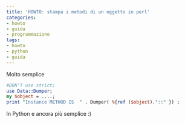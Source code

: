 ```yaml
---
title: 'HOWTO: stampa i metodi di un oggetto in perl'
categories:
- howto
- guida
- programmazione
tags:
- howto
- python
- guida
---
```

Molto semplice

```perl
#DON'T use strict;
use Data::Dumper;
my $object = ....;
print "Instance METHOD IS  " . Dumper( %{ref ($object)."::" }) ;
```

In Python e ancora più semplice :)
